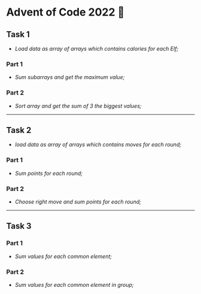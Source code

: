 # **Advent of Code 2022** 🎄

## **Task 1**
- *Load data as array of arrays which contains calories for each Elf;*

### **Part 1**
- *Sum subarrays and get the maximum value;*

### **Part 2**
- *Sort array and get the sum of 3 the biggest values;*

---

## **Task 2**
- *load data as array of arrays which contains moves for each round;*

### Part 1
- *Sum points for each round;*

### Part 2
- *Choose right move and sum points for each round;*


---


## **Task 3**

### Part 1
- *Sum values for each common element;*

### Part 2
- *Sum values for each common element in group;*